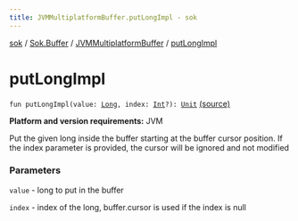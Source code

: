 ```yaml
---
title: JVMMultiplatformBuffer.putLongImpl - sok
---
```


[sok](../../index.html) / [Sok.Buffer](../index.html) / [JVMMultiplatformBuffer](index.html) / [putLongImpl](./put-long-impl.html)

# putLongImpl

`fun putLongImpl(value: `[`Long`](https://kotlinlang.org/api/latest/jvm/stdlib/kotlin/-long/index.html)`, index: `[`Int`](https://kotlinlang.org/api/latest/jvm/stdlib/kotlin/-int/index.html)`?): `[`Unit`](https://kotlinlang.org/api/latest/jvm/stdlib/kotlin/-unit/index.html) [(source)](https://github.com/SeekDaSky/Sok/tree/master/jvm/sok-jvm/src/Sok/Buffer/JVMMultiplatformBuffer.kt#L209)

**Platform and version requirements:** JVM

Put the given long inside the buffer starting at the buffer cursor position. If the index parameter is provided, the
cursor will be ignored and not modified

### Parameters

`value` - long to put in the buffer

`index` - index of the long, buffer.cursor is used if the index is null